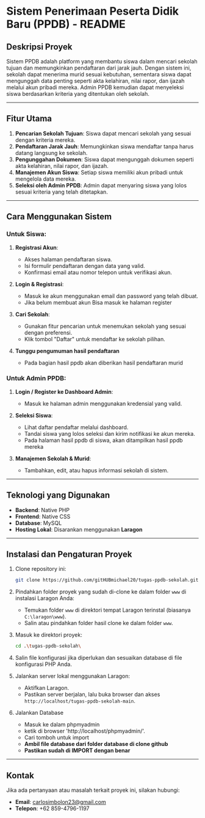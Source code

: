 # Sistem Penerimaan Peserta Didik Baru (PPDB) - README

## Deskripsi Proyek
Sistem PPDB adalah platform yang membantu siswa dalam mencari sekolah tujuan dan memungkinkan pendaftaran dari jarak jauh. Dengan sistem ini, sekolah dapat menerima murid sesuai kebutuhan, sementara siswa dapat mengunggah data penting seperti akta kelahiran, nilai rapor, dan ijazah melalui akun pribadi mereka. Admin PPDB kemudian dapat menyeleksi siswa berdasarkan kriteria yang ditentukan oleh sekolah.

---

## Fitur Utama
1. **Pencarian Sekolah Tujuan**: Siswa dapat mencari sekolah yang sesuai dengan kriteria mereka.
2. **Pendaftaran Jarak Jauh**: Memungkinkan siswa mendaftar tanpa harus datang langsung ke sekolah.
3. **Pengunggahan Dokumen**: Siswa dapat mengunggah dokumen seperti akta kelahiran, nilai rapor, dan ijazah.
4. **Manajemen Akun Siswa**: Setiap siswa memiliki akun pribadi untuk mengelola data mereka.
5. **Seleksi oleh Admin PPDB**: Admin dapat menyaring siswa yang lolos sesuai kriteria yang telah ditetapkan.

---

## Cara Menggunakan Sistem

### Untuk Siswa:
1. **Registrasi Akun**:
   - Akses halaman pendaftaran siswa.
   - Isi formulir pendaftaran dengan data yang valid.
   - Konfirmasi email atau nomor telepon untuk verifikasi akun.

2. **Login & Registrasi**:
   - Masuk ke akun menggunakan email dan password yang telah dibuat.
   - Jika belum membuat akun Bisa masuk ke halaman register

4. **Cari Sekolah**:
   - Gunakan fitur pencarian untuk menemukan sekolah yang sesuai dengan preferensi.
   - Klik tombol "Daftar" untuk mendaftar ke sekolah pilihan.
     
5. **Tunggu pengumuman hasil pendaftaran**
   - Pada bagian hasil ppdb akan diberikan hasil pendaftaran murid

### Untuk Admin PPDB:
1. **Login / Register ke Dashboard Admin**:
   - Masuk ke halaman admin menggunakan kredensial yang valid.

2. **Seleksi Siswa**:
   - Lihat daftar pendaftar melalui dashboard.
   - Tandai siswa yang lolos seleksi dan kirim notifikasi ke akun mereka.
   - Pada halaman hasil ppdb di siswa, akan ditampilkan hasil ppdb mereka

3. **Manajemen Sekolah & Murid**:
   - Tambahkan, edit, atau hapus informasi sekolah di sistem.

---

## Teknologi yang Digunakan
- **Backend**: Native PHP
- **Frontend**: Native CSS
- **Database**: MySQL
- **Hosting Lokal**: Disarankan menggunakan **Laragon**

---

## Instalasi dan Pengaturan Proyek
1. Clone repository ini:
   ```bash
   git clone https://github.com/gitHUBmichael20/tugas-ppdb-sekolah.git
   ```

2. Pindahkan folder proyek yang sudah di-clone ke dalam folder `www` di instalasi Laragon Anda:
   - Temukan folder `www` di direktori tempat Laragon terinstal (biasanya `C:\laragon\www`).
   - Salin atau pindahkan folder hasil clone ke dalam folder `www`.

3. Masuk ke direktori proyek:
   ```bash
   cd .\tugas-ppdb-sekolah\
   ```

4. Salin file konfigurasi jika diperlukan dan sesuaikan database di file konfigurasi PHP Anda.
   
6. Jalankan server lokal menggunakan Laragon:
      - Aktifkan Laragon.
      - Pastikan server berjalan, lalu buka browser dan akses `http://localhost/tugas-ppdb-sekolah-main`.
     
7. Jalankan Database
     - Masuk ke dalam phpmyadmin
     - ketik di browser 'http://localhost/phpmyadmin/'.
     - Cari tomboh untuk import
     - **Ambil file database dari folder database di clone github**
     - **Pastikan sudah di IMPORT dengan benar**

---

## Kontak
Jika ada pertanyaan atau masalah terkait proyek ini, silakan hubungi:
- **Email**: carlosimbolon23@gmail.com
- **Telepon**: +62 859-4796-1197

